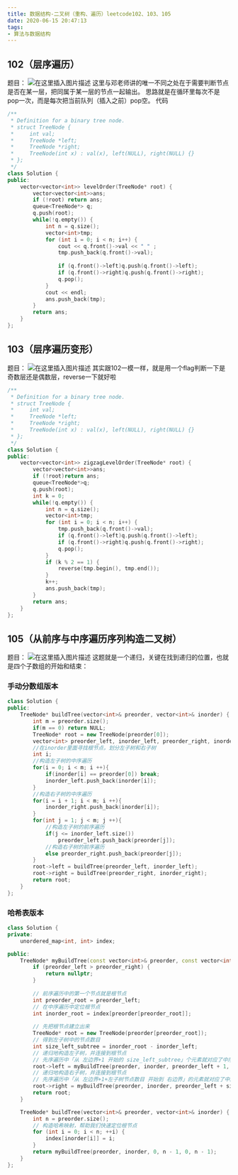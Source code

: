```yaml
---
title: 数据结构-二叉树（重构、遍历）leetcode102、103、105
date: 2020-06-15 20:47:13
tags:
- 算法与数据结构
---
```


## 102（层序遍历）
题目：
![在这里插入图片描述](https://img-blog.csdnimg.cn/20200615202948486.png?x-oss-process=image/watermark,type_ZmFuZ3poZW5naGVpdGk,shadow_10,text_aHR0cHM6Ly9ibG9nLmNzZG4ubmV0L3dlaXhpbl80MTA3NTIxNQ==,size_16,color_FFFFFF,t_70)
这里与邓老师讲的唯一不同之处在于需要判断节点是否在某一层，把同属于某一层的节点一起输出。
思路就是在循环里每次不是pop一次，而是每次把当前队列（插入之前）pop空。
代码
```cpp
/**
 * Definition for a binary tree node.
 * struct TreeNode {
 *     int val;
 *     TreeNode *left;
 *     TreeNode *right;
 *     TreeNode(int x) : val(x), left(NULL), right(NULL) {}
 * };
 */
class Solution {
public:
    vector<vector<int>> levelOrder(TreeNode* root) {
        vector<vector<int>>ans;
        if (!root) return ans;
        queue<TreeNode*> q;
        q.push(root);
        while(!q.empty()) {
            int n = q.size();
            vector<int>tmp;
            for (int i = 0; i < n; i++) {
                cout << q.front()->val << " " ;
                tmp.push_back(q.front()->val);
                
                if (q.front()->left)q.push(q.front()->left);
                if (q.front()->right)q.push(q.front()->right);
                q.pop();
            }
            cout << endl;
            ans.push_back(tmp);
        }
        return ans;
    }
};
```

## 103（层序遍历变形）
题目：
![在这里插入图片描述](https://img-blog.csdnimg.cn/2020061520372974.png?x-oss-process=image/watermark,type_ZmFuZ3poZW5naGVpdGk,shadow_10,text_aHR0cHM6Ly9ibG9nLmNzZG4ubmV0L3dlaXhpbl80MTA3NTIxNQ==,size_16,color_FFFFFF,t_70)
其实跟102一模一样，就是用一个flag判断一下是奇数层还是偶数层，reverse一下就好啦
```cpp
/**
 * Definition for a binary tree node.
 * struct TreeNode {
 *     int val;
 *     TreeNode *left;
 *     TreeNode *right;
 *     TreeNode(int x) : val(x), left(NULL), right(NULL) {}
 * };
 */
class Solution {
public:
    vector<vector<int>> zigzagLevelOrder(TreeNode* root) {
        vector<vector<int>>ans;
        if (!root)return ans;
        queue<TreeNode*>q;
        q.push(root);
        int k = 0;
        while(!q.empty()) {
            int n = q.size();
            vector<int>tmp;
            for (int i = 0; i < n; i++) {
                tmp.push_back(q.front()->val);
                if (q.front()->left)q.push(q.front()->left);
                if (q.front()->right)q.push(q.front()->right);
                q.pop();
            }
            if (k % 2 == 1) {
                reverse(tmp.begin(), tmp.end());
            }
            k++;
            ans.push_back(tmp);
        }
        return ans;
    }
};
```

## 105（从前序与中序遍历序列构造二叉树）
题目：
![在这里插入图片描述](https://img-blog.csdnimg.cn/20200615203903917.png?x-oss-process=image/watermark,type_ZmFuZ3poZW5naGVpdGk,shadow_10,text_aHR0cHM6Ly9ibG9nLmNzZG4ubmV0L3dlaXhpbl80MTA3NTIxNQ==,size_16,color_FFFFFF,t_70)
这题就是一个递归，关键在找到递归的位置，也就是四个子数组的开始和结束：
### 手动分数组版本
```cpp
class Solution {
public:
    TreeNode* buildTree(vector<int>& preorder, vector<int>& inorder) {
        int m = preorder.size();
        if(m == 0) return NULL;
        TreeNode* root = new TreeNode(preorder[0]);
        vector<int> preorder_left, inorder_left, preorder_right, inorder_right;
        //在inorder里面寻找根节点，划分左子树和右子树
        int i;
        //构造左子树的中序遍历
        for(i = 0; i < m; i ++){
            if(inorder[i] == preorder[0]) break;
            inorder_left.push_back(inorder[i]);
        }
        //构造右子树的中序遍历
        for(i = i + 1; i < m; i ++){
            inorder_right.push_back(inorder[i]);
        }
        for(int j = 1; j < m; j ++){
            //构造左子树的前序遍历
            if(j <= inorder_left.size())
                preorder_left.push_back(preorder[j]);
            //构造右子树的前序遍历
            else preorder_right.push_back(preorder[j]);
        }
        root->left = buildTree(preorder_left, inorder_left);
        root->right = buildTree(preorder_right, inorder_right);
        return root;
    }
};
```
### 哈希表版本
```cpp
class Solution {
private:
    unordered_map<int, int> index;

public:
    TreeNode* myBuildTree(const vector<int>& preorder, const vector<int>& inorder, int preorder_left, int preorder_right, int inorder_left, int inorder_right) {
        if (preorder_left > preorder_right) {
            return nullptr;
        }
        
        // 前序遍历中的第一个节点就是根节点
        int preorder_root = preorder_left;
        // 在中序遍历中定位根节点
        int inorder_root = index[preorder[preorder_root]];
        
        // 先把根节点建立出来
        TreeNode* root = new TreeNode(preorder[preorder_root]);
        // 得到左子树中的节点数目
        int size_left_subtree = inorder_root - inorder_left;
        // 递归地构造左子树，并连接到根节点
        // 先序遍历中「从 左边界+1 开始的 size_left_subtree」个元素就对应了中序遍历中「从 左边界 开始到 根节点定位-1」的元素
        root->left = myBuildTree(preorder, inorder, preorder_left + 1, preorder_left + size_left_subtree, inorder_left, inorder_root - 1);
        // 递归地构造右子树，并连接到根节点
        // 先序遍历中「从 左边界+1+左子树节点数目 开始到 右边界」的元素就对应了中序遍历中「从 根节点定位+1 到 右边界」的元素
        root->right = myBuildTree(preorder, inorder, preorder_left + size_left_subtree + 1, preorder_right, inorder_root + 1, inorder_right);
        return root;
    }

    TreeNode* buildTree(vector<int>& preorder, vector<int>& inorder) {
        int n = preorder.size();
        // 构造哈希映射，帮助我们快速定位根节点
        for (int i = 0; i < n; ++i) {
            index[inorder[i]] = i;
        }
        return myBuildTree(preorder, inorder, 0, n - 1, 0, n - 1);
    }
};
```